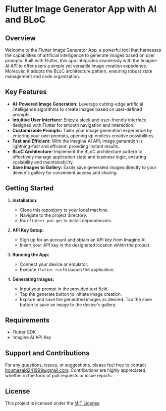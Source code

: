 # Flutter Image Generator App with AI and BLoC

## Overview
Welcome to the Flutter Image Generator App, a powerful tool that harnesses the capabilities of artificial intelligence to generate images based on user prompts. Built with Flutter, this app integrates seamlessly with the Imagine AI API to offer users a simple yet versatile image creation experience. Moreover, it adopts the BLoC architecture pattern, ensuring robust state management and code organization.

## Key Features
- **AI-Powered Image Generation:** Leverage cutting-edge artificial intelligence algorithms to create images based on user-defined prompts.
- **Intuitive User Interface:** Enjoy a sleek and user-friendly interface designed with Flutter for smooth navigation and interaction.
- **Customizable Prompts:** Tailor your image generation experience by entering your own prompts, opening up endless creative possibilities.
- **Fast and Efficient:** With the Imagine AI API, image generation is lightning-fast and efficient, providing instant results.
- **BLoC Architecture:** Implement the BLoC architecture pattern to effectively manage application state and business logic, ensuring scalability and maintainability.
- **Save Images to Gallery:** Easily save generated images directly to your device's gallery for convenient access and sharing.

## Getting Started
1. **Installation:**
   - Clone this repository to your local machine.
   - Navigate to the project directory.
   - Run `flutter pub get` to install dependencies.
   
2. **API Key Setup:**
   - Sign up for an account and obtain an API key from Imagine AI.
   - Insert your API key in the designated location within the project.

3. **Running the App:**
   - Connect your device or emulator.
   - Execute `flutter run` to launch the application.

4. **Generating Images:**
   - Input your prompt in the provided text field.
   - Tap the generate button to initiate image creation.
   - Explore and save the generated images as desired. Tap the save button to save an image to the device's gallery.

## Requirements
- Flutter SDK
- Imagine AI API Key

## Support and Contributions
For any questions, issues, or suggestions, please feel free to contact [boumezaid241999@gmail.com](mailto:boumezaid241999@gmail.com). Contributions are highly appreciated, whether in the form of pull requests or issue reports.

## License
This project is licensed under the [MIT License](licence.txt). 
